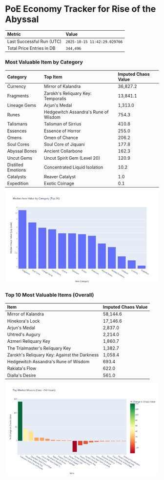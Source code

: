 # PoE Economy Tracker for Rise of the Abyssal

<!-- START_MAINTENANCE -->
| Metric | Value |
|:---|:---|
| Last Successful Run (UTC) | `2025-10-15 11:42:29.029766` |
| Total Price Entries in DB | `344,496` |

<!-- END_MAINTENANCE -->

<!-- START_DATAFRAME_DEBUG -->
<!-- END_DATAFRAME_DEBUG -->

<!-- START_CATEGORY_ANALYSIS -->
### Most Valuable Item by Category
| Category | Top Item | Imputed Chaos Value |
| :--- | :--- | :--- |
| Currency | Mirror of Kalandra | 36,827.2 |
| Fragments | Zarokh's Reliquary Key: Temporalis | 13,841.1 |
| Lineage Gems | Arjun's Medal | 1,313.0 |
| Runes | Hedgewitch Assandra's Rune of Wisdom | 754.3 |
| Talismans | Talisman of Sirrius | 410.8 |
| Essences | Essence of Horror | 255.0 |
| Omens | Omen of Chance | 206.2 |
| Soul Cores | Soul Core of Jiquani | 177.8 |
| Abyssal Bones | Ancient Collarbone | 162.3 |
| Uncut Gems | Uncut Spirit Gem (Level 20) | 120.9 |
| Distilled Emotions | Concentrated Liquid Isolation | 10.2 |
| Catalysts | Reaver Catalyst | 1.0 |
| Expedition | Exotic Coinage | 0.1 |


![Category Analysis Chart](charts/category_analysis.png)
<!-- END_ANALYSIS -->

<!-- START_ANALYSIS -->
### Top 10 Most Valuable Items (Overall)
| Item | Imputed Chaos Value |
| :--- | :--- |
| Mirror of Kalandra | 58,144.6 |
| Hinekora's Lock | 17,146.6 |
| Arjun's Medal | 2,837.0 |
| Uhtred's Augury | 2,214.0 |
| Azmeri Reliquary Key | 1,860.7 |
| The Trialmaster's Reliquary Key | 1,382.7 |
| Zarokh's Reliquary Key: Against the Darkness | 1,058.4 |
| Hedgewitch Assandra's Rune of Wisdom | 693.4 |
| Rakiata's Flow | 622.0 |
| Dialla's Desire | 561.0 |


![Market Movers Chart](charts/market_movers.png)
<!-- END_ANALYSIS -->
